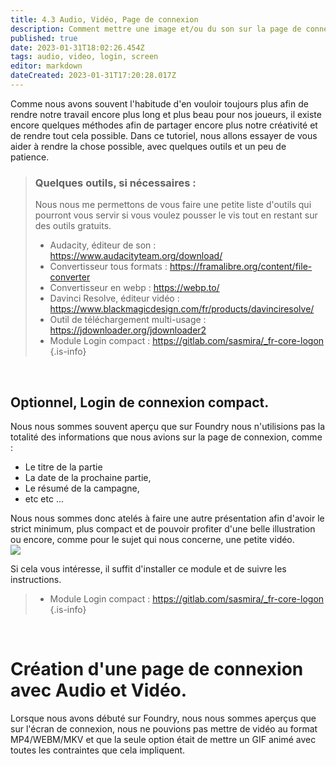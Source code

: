 ```yaml
---
title: 4.3 Audio, Vidéo, Page de connexion
description: Comment mettre une image et/ou du son sur la page de connexion
published: true
date: 2023-01-31T18:02:26.454Z
tags: audio, video, login, screen
editor: markdown
dateCreated: 2023-01-31T17:20:28.017Z
---
```


Comme nous avons souvent l'habitude d'en vouloir toujours plus afin de rendre notre travail encore plus long et plus beau pour nos joueurs, il existe encore quelques méthodes afin de partager encore plus notre créativité et de rendre tout cela possible.
Dans ce tutoriel, nous allons essayer de vous aider à rendre la chose possible, avec quelques outils et un peu de patience.

> ### Quelques outils, si nécessaires :
> Nous nous me permettons de vous faire une petite liste d'outils qui pourront vous servir si vous voulez pousser le vis tout en restant sur des outils gratuits.
> - Audacity, éditeur de son : https://www.audacityteam.org/download/
> - Convertisseur tous formats : https://framalibre.org/content/file-converter
> - Convertisseur en webp : https://webp.to/
> - Davinci Resolve, éditeur vidéo : https://www.blackmagicdesign.com/fr/products/davinciresolve/
> - Outil de téléchargement multi-usage : https://jdownloader.org/jdownloader2
> - Module Login compact : https://gitlab.com/sasmira/_fr-core-logon
{.is-info}

<br>

## Optionnel, Login de connexion compact.
Nous nous sommes souvent aperçu que sur Foundry nous n'utilisions pas la totalité des informations que nous avions sur la page de connexion, comme :
- Le titre de la partie
- La date de la prochaine partie,
- Le résumé de la campagne,
- etc etc ... 

Nous nous sommes donc atelés à faire une autre présentation afin d'avoir le strict minimum, plus compact et de pouvoir profiter d'une belle illustration ou encore, comme pour le sujet qui nous concerne, une petite vidéo.
<br>
<img src="https://puu.sh/Jy4oy/801517e986.jpg">

Si cela vous intéresse, il suffit d'installer ce module et de suivre les instructions.
> - Module Login compact : https://gitlab.com/sasmira/_fr-core-logon
{.is-info}

<br>

# Création d'une page de connexion avec Audio et Vidéo.
Lorsque nous avons débuté sur Foundry, nous nous sommes aperçus que sur l'écran de connexion, nous ne pouvions pas mettre de vidéo au format MP4/WEBM/MKV et que la seule option était de mettre un GIF animé avec toutes les contraintes que cela impliquent.